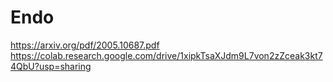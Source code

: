 # Endo
https://arxiv.org/pdf/2005.10687.pdf
https://colab.research.google.com/drive/1xipkTsaXJdm9L7von2zZceak3kt74QbU?usp=sharing
